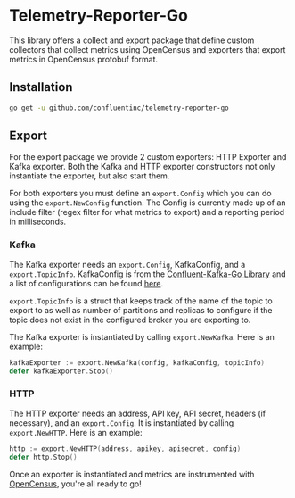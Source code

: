 # Telemetry-Reporter-Go

This library offers a collect and export package that define custom collectors that collect 
metrics using OpenCensus and exporters that export metrics in OpenCensus protobuf format.

## Installation

```bash
go get -u github.com/confluentinc/telemetry-reporter-go
```

## Export
For the export package we provide 2 custom exporters: HTTP Exporter and Kafka exporter. Both the Kafka and HTTP exporter constructors not only instantiate the exporter, but also start them.

For both exporters you must define an `export.Config` which you can do using the `export.NewConfig` function. The Config is currently made up of an include filter (regex filter for what metrics to export) and a reporting period in milliseconds.

### Kafka

The Kafka exporter needs an `export.Config`, KafkaConfig, and a `export.TopicInfo`. KafkaConfig is from the [Confluent-Kafka-Go Library](https://github.com/confluentinc/confluent-kafka-go) and a list of configurations can be found [here](https://github.com/edenhill/librdkafka/blob/master/CONFIGURATION.md).

`export.TopicInfo` is a struct that keeps track of the name of the topic to export to as well as number of partitions and replicas to configure if the topic does not exist in the configured broker you are exporting to.

The Kafka exporter is instantiated by calling `export.NewKafka`. Here is an example:
```go
kafkaExporter := export.NewKafka(config, kafkaConfig, topicInfo)
defer kafkaExporter.Stop()
```

### HTTP

The HTTP exporter needs an address, API key, API secret, headers (if necessary), and an `export.Config`. It is instantiated by calling `export.NewHTTP`. Here is an example:

```go
http := export.NewHTTP(address, apikey, apisecret, config)
defer http.Stop()
```

Once an exporter is instantiated and metrics are instrumented with [OpenCensus](https://github.com/census-instrumentation/opencensus-go), you're all ready to go!
